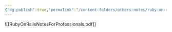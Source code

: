 ```yaml
---
{"dg-publish":true,"permalink":"/content-folders/others-notes/ruby-on-rails/ruby-on-rails-notes-for-professionals/","title":"RubyOnRailsNotesForProfessionals.pdf"}
---
```



![[RubyOnRailsNotesForProfessionals.pdf]]
